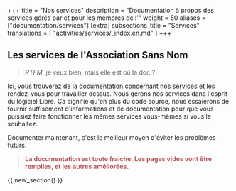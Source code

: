 +++
title = "Nos services"
description = "Documentation à propos des services gérés par et pour les membres de l'"
weight = 50
aliases = ["documentation/services"]
[extra]
subsections_title = "Services"
translations = [
    "activities/services/_index.en.md"
]
+++

## Les services de l'Association Sans Nom

> _RTFM_, je veux bien, mais elle est où la doc ?

Ici, vous trouverez de la documentation concernant nos services et les
rendez-vous pour travailler dessus. Nous gérons nos services dans l'esprit du
logiciel Libre. Ça signifie qu'en plus du code source, nous essaierons de
fournir suffisement d'informations et de documentation pour que vous puissiez
faire fonctionner les mêmes services vous-mêmes si vous le souhaitez.

Documenter maintenant, c'est le meilleur moyen d'éviter les problèmes futurs. 

> <span style="color:#b55; font-weight:bold">La documentation est toute fraiche.
> Les pages vides vont être remplies, et les autres améliorées.</span>

{{ new_section() }}
